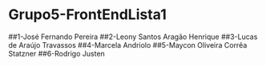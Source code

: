 # Grupo5-FrontEndLista1
##1-José Fernando Pereira
##2-Leony Santos Aragão Henrique
##3-Lucas de Araújo Travassos
##4-Marcela Andriolo
##5-Maycon Oliveira Corrêa Statzner
##6-Rodrigo Justen

 
